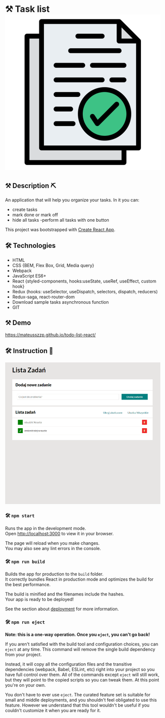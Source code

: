 # ⚒ Task list ![](/icon.png)


## ⚒ Description ⛏
An application that will help you organize your tasks. In it you can:
- create tasks
- mark done or mark off
- hide all tasks
-perform all tasks with one button

This project was bootstrapped with [Create React App](https://github.com/facebook/create-react-app).

## 🛠 Technologies
- HTML 
- CSS {BEM, Flex Box, Grid, Media query}
- Webpack
- JavaScript ES6+
- React  {styled-components, hooks:useState, useRef, useEffect, custom hook}
- Redux (hooks: useSelector, useDispatch, selectors, dispatch, reducers)
- Redux-saga, react-router-dom
- Download sample tasks asynchronous function
- GIT 


## ⚒ Demo
https://mateusszzp.github.io/todo-list-react/

## 🛠 Instruction 🔧
![The presentation](/todo_list_react.gif)


### 🛠 `npm start`

Runs the app in the development mode.\
Open [http://localhost:3000](http://localhost:3000) to view it in your browser.

The page will reload when you make changes.\
You may also see any lint errors in the console.



### 🛠 `npm run build`

Builds the app for production to the `build` folder.\
It correctly bundles React in production mode and optimizes the build for the best performance.

The build is minified and the filenames include the hashes.\
Your app is ready to be deployed!

See the section about [deployment](https://facebook.github.io/create-react-app/docs/deployment) for more information.

### 🛠 `npm run eject`

**Note: this is a one-way operation. Once you `eject`, you can't go back!**

If you aren't satisfied with the build tool and configuration choices, you can `eject` at any time. This command will remove the single build dependency from your project.

Instead, it will copy all the configuration files and the transitive dependencies (webpack, Babel, ESLint, etc) right into your project so you have full control over them. All of the commands except `eject` will still work, but they will point to the copied scripts so you can tweak them. At this point you're on your own.

You don't have to ever use `eject`. The curated feature set is suitable for small and middle deployments, and you shouldn't feel obligated to use this feature. However we understand that this tool wouldn't be useful if you couldn't customize it when you are ready for it.

